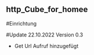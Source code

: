 ## http_Cube_for_homee
#Einrichtung




#Update
22.10.2022 Version 0.3
- Get Url Aufruf hinzugefügt
